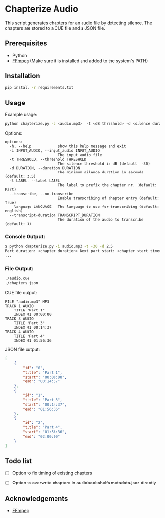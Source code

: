 # Chapterize Audio

This script generates chapters for an audio file by detecting silence. The chapters are stored to a CUE file and a JSON file.

## Prerequisites

- Python
- [FFmpeg](https://ffmpeg.org/) (Make sure it is installed and added to the system's PATH)

## Installation

```bash
pip install -r requirements.txt
```

## Usage

Example usage:

```bash
python chapterize.py -i <audio.mp3>  -t <dB threshold> -d <silence duration>
```

Options:

```text
options:
  -h, --help            show this help message and exit
  -i INPUT_AUDIO, --input_audio INPUT_AUDIO
                        The input audio file
  -t THRESHOLD, --threshold THRESHOLD
                        The silence threshold in dB (default: -30)
  -d DURATION, --duration DURATION
                        The minimum silence duration in seconds (default: 2.5)
  -l LABEL, --label LABEL
                        The label to prefix the chapter nr. (default: Part)
  --transcribe, --no-transcribe
                        Enable transcribing of chapter entry (default: True)
  --language LANGUAGE   The language to use for transcribing (default: english)
  --transcript-duration TRANSCRIPT_DURATION
                        The duration of the audio to transcribe (default: 3)
```

### Console Output:

```bash
$ python chapterize.py -i audio.mp3 -t -30 -d 2.5
Part duration: <chapter duration> Next part start: <chapter start time>, <transcribed chapter start>
...
```


### File Output:

```bash
./audio.cue
./chapters.json
```

CUE file output:

    FILE "audio.mp3" MP3
    TRACK 1 AUDIO
        TITLE "Part 1"
        INDEX 01 00:00:00
    TRACK 3 AUDIO
        TITLE "Part 3"
        INDEX 01 00:14:37
    TRACK 4 AUDIO
        TITLE "Part 4"
        INDEX 01 01:56:36

JSON file output:

```json
[
    {
        "id": "0",
        "title": "Part 1",
        "start": "00:00:00",
        "end": "00:14:37"
    },
    {
        "id": "1",
        "title": "Part 3",
        "start": "00:14:37",
        "end": "01:56:36"
    },
    {
        "id": "2",
        "title": "Part 4",
        "start": "01:56:36",
        "end": "02:00:00"
    }
]
```

## Todo list
- [ ] Option to fix timing of existing chapters
- [ ] Option to overwrite chapters in audiobookshelfs metadata.json directly


## Acknowledgements

- [FFmpeg](https://ffmpeg.org/)
